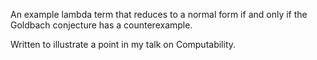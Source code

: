 An example lambda term that reduces to a normal form if and only if the 
Goldbach conjecture has a counterexample.

Written to illustrate a point in my talk on Computability.
